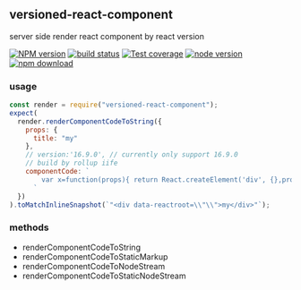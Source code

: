 ## versioned-react-component

server side render react component by react version

[![NPM version][npm-image]][npm-url]
[![build status][travis-image]][travis-url]
[![Test coverage][coveralls-image]][coveralls-url]
[![node version][node-image]][node-url]
[![npm download][download-image]][download-url]

[npm-image]: http://img.shields.io/npm/v/versioned-react-ssr.svg?style=flat-square
[npm-url]: http://npmjs.org/package/versioned-react-ssr
[travis-image]: https://img.shields.io/travis/yiminghe/versioned-react-ssr.svg?style=flat-square
[travis-url]: https://travis-ci.org/yiminghe/versioned-react-ssr
[coveralls-image]: https://img.shields.io/coveralls/yiminghe/versioned-react-ssr.svg?style=flat-square
[coveralls-url]: https://coveralls.io/r/yiminghe/versioned-react-ssr?branch=master
[node-image]: https://img.shields.io/badge/node.js-%3E=10.0.0-green.svg?style=flat-square
[node-url]: http://nodejs.org/download/
[download-image]: https://img.shields.io/npm/dm/versioned-react-ssr.svg?style=flat-square
[download-url]: https://npmjs.org/package/versioned-react-ssr

### usage

```js
const render = require("versioned-react-component");
expect(
  render.renderComponentCodeToString({
    props: {
      title: "my"
    },
    // version:'16.9.0', // currently only support 16.9.0
    // build by rollup iife
    componentCode: `
        var x=function(props){ return React.createElement('div', {},props.title);};
      `
  })
).toMatchInlineSnapshot(`"<div data-reactroot=\\"\\">my</div>"`);
```

### methods

- renderComponentCodeToString
- renderComponentCodeToStaticMarkup
- renderComponentCodeToNodeStream
- renderComponentCodeToStaticNodeStream

